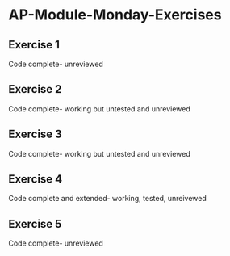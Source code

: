 # AP-Module-Monday-Exercises

## Exercise 1
Code complete- unreviewed

## Exercise 2
Code complete- working but untested and unreviewed

## Exercise 3
Code complete- working but untested and unreviewed

## Exercise 4
Code complete and extended- working, tested, unreivewed

## Exercise 5
Code complete- unreviewed
